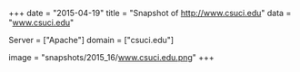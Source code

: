 
+++
date = "2015-04-19"
title = "Snapshot of http://www.csuci.edu"
data = "www.csuci.edu"

Server = ["Apache"]
domain = ["csuci.edu"]

  image = "snapshots/2015_16/www.csuci.edu.png"
+++
#
